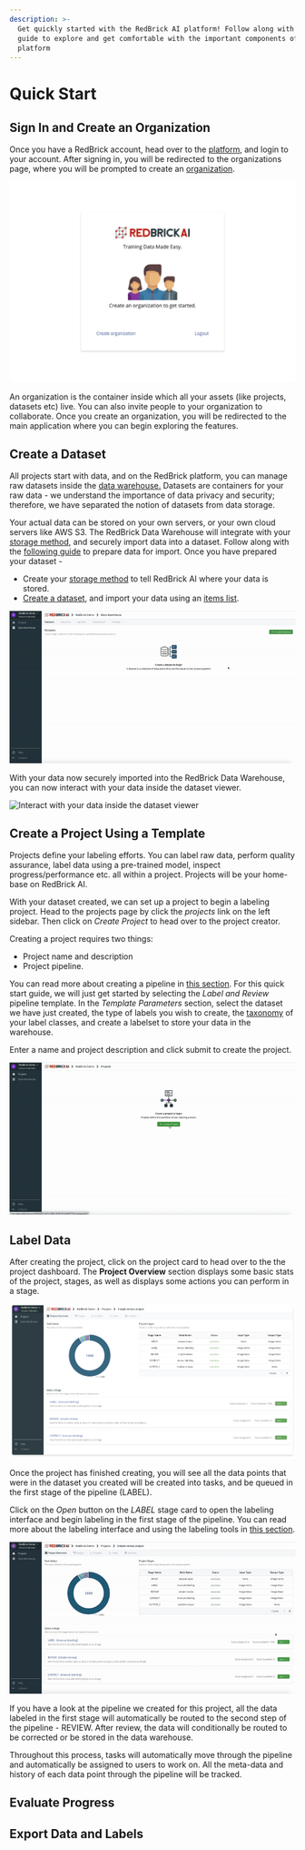 ```yaml
---
description: >-
  Get quickly started with the RedBrick AI platform! Follow along with this
  guide to explore and get comfortable with the important components of the
  platform
---
```


# Quick Start

## Sign In and Create an Organization

Once you have a RedBrick account, head over to the [platform](https://app.redbrickai.com/login), and login to your account. After signing in, you will be redirected to the organizations page, where you will be prompted to create an [organization](../organizations/what-is-an-organization.md).

![](../.gitbook/assets/group-3-2x.png)

An organization is the container inside which all your assets \(like projects, datasets etc\) live. You can also invite people to your organization to collaborate. Once you create an organization, you will be redirected to the main application where you can begin exploring the features. 

## Create a Dataset

All projects start with data, and on the RedBrick platform, you can manage raw datasets inside the [data warehouse.](../data-warehouse-1/overview.md#datasets) Datasets are containers for your raw data - we understand the importance of data privacy and security; therefore, we have separated the notion of datasets from data storage. 

Your actual data can be stored on your own servers, or your own cloud servers like AWS S3. The RedBrick Data Warehouse will integrate with your [storage method](../data-warehouse-1/storage-methods.md), and securely import data into a dataset. Follow along with the [following guide](../data-warehouse-1/preparing-your-data.md) to prepare data for import. Once you have prepared your dataset - 

* Create your [storage method](../data-warehouse-1/storage-methods.md) to tell RedBrick AI where your data is stored. 
* [Create a dataset](../data-warehouse-1/creating.md#creating-a-dataset), and import your data using an [items list](../data-warehouse-1/preparing-your-data.md#prepare-your-items-list).

![Create a dataset and import data](../.gitbook/assets/ezgif.com-gif-maker-9-.gif)

With your data now securely imported into the RedBrick Data Warehouse, you can  now interact with your data inside the dataset viewer. 

![Interact with your data inside the dataset viewer](../.gitbook/assets/ezgif.com-gif-maker-10-.gif)

## Create a Project Using a Template

Projects define your labeling efforts. You can label raw data, perform quality assurance, label data using a pre-trained model, inspect progress/performance etc. all within a project. Projects will be your home-base on RedBrick AI.    
  
With your dataset created, we can set up a project to begin a labeling project. Head to the projects page by click the _projects_ link on the left sidebar. Then click on _Create  Project_ to head over to the project creator. 

Creating a project requires two things:

* Project name and description
* Project pipeline. 

You can read more about creating a pipeline in [this section](../data-pipelines/creating-a-pipeline.md). For this quick start guide, we will just get started by selecting the _Label and Review_ pipeline template. In the _Template Parameters_ section, select the dataset we have just created, the type of labels you wish to create, the [taxonomy](../data-warehouse-1/taxonomies.md) of your label classes, and create a labelset to store your data in the warehouse.

Enter a name and project description and click submit to create the project. 

![](../.gitbook/assets/ezgif.com-gif-maker-13-.gif)

## Label Data

After creating the project, click on the project card to head over to the the project dashboard. The **Project Overview** section displays some basic stats of the project, stages, as well as displays some actions you can perform in a stage. 

![Project Dashboard](../.gitbook/assets/app.redbrickai.com_3cf0a535-dd7e-499e-82a9-6e1a54e9175a_createproject_-1-2x.png)

Once the project has finished creating, you will see all the data points that were in the dataset you created will be created into tasks, and be queued in the first stage of the pipeline \(LABEL\).

Click on the _Open_ button on the _LABEL_ stage card to open the labeling interface and begin labeling in the first stage of the pipeline. You can read more about the labeling interface and using the labeling tools in [this section](../data-labeling/overview.md).

![Labeling data in the labeling interface](../.gitbook/assets/ezgif.com-gif-maker-14-.gif)

If you have a look at the pipeline we created for this project, all the data labeled in the first stage will automatically be routed to the second step of the pipeline - REVIEW. After review, the data will conditionally be routed to be corrected or be stored in the data warehouse.   
  
Throughout this process, tasks will automatically move through the pipeline and automatically be assigned to users to work on. All the meta-data and history of each data point through the pipeline will be tracked. 

## Evaluate Progress

## Export Data and Labels

